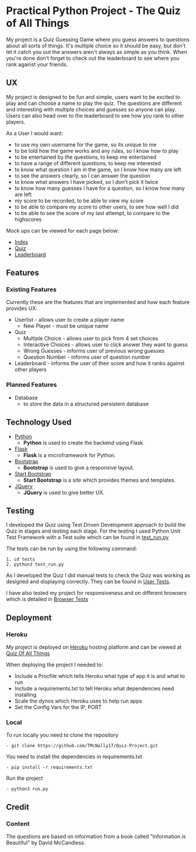 # Practical Python Project - The Quiz of All Things 

My project is a Quiz Guessing Game where you guess answers to questions about
all sorts of things. It's multiple choice so it should be easy, but don't let it
catch you out the answers aren't always as simple as you think. When you're done
don't forget to check out the leaderboard to see where you rank against your 
friends.

## UX

My project is designed to be fun and simple, users want to be excited to play and
can choose a name to play the quiz. The questions are different and interesting
with multiple choices and guesses so anyone can play. Users can also head over to
the leaderboard to see how you rank to other players.

As a User I would want:
- to use my own username for the game, so its unique to me
- to be told how the game works and any rules, so I know how to play
- to be entertained by the questions, to keep me entertained
- to have a range of different questions, to keep me interested
- to know what question I am in the game, so I know how many are left
- to see the answers clearly, so I can answer the question
- to know what answers I have picked, so I don't pick it twice
- to know how many guesses I have for a question, so I know how many are left
- my score to be recorded, to be able to view my score
- to be able to compare my score to other users, to see how well I did
- to be able to see the score of my last attempt, to compare to the highscores


Mock ups can be viewed for each page below:
- [Index](/mock-ups/Index.jpg)
- [Quiz](/mock-ups/Quiz.jpg/)
- [Leaderboard](/mock-ups/Leaderboard.jpg/)

## Features

### Existing Features

Currently these are the features that are implemented and how each feature 
provides UX:

- Userlist - allows user to create a player name
    - New Player - must be unique name    
- Quiz 
    - Multiple Choice - allows user to pick from 4 set choices 
    - Interactive Choices - allows user to click answer they want to guess
    - Wrong Guesses - informs user of previous wrong guesses
    - Question Number - informs user of question number
- Leaderboard - informs the user of their score and how it ranks against other players

### Planned Features

- Database
    - to store the data in a structured persistent database

## Technology Used

- [Python](https://www.python.org/)
    - **Python** is used to create the backend using Flask.
- [Flask](http://flask.pocoo.org/)
    - **Flask** is a microframework for Python.
- [Bootstrap](http://getbootstrap.com/)
    - **Bootstrap** is used to give a responsive layout.
- [Start Bootstrap](https://startbootstrap.com/)
    - **Start Bootstrap** is a site which provides themes and templates.
- [JQuery](https://jquery.com)
    - **JQuery** is used to give better UX.

## Testing

I developed the Quiz using Test Driven Development approach to build the Quiz 
in stages and testing each stage. For the testing I used Python Unit Test Framework
with a Test suite which can be found in [test_run.py](/tests/test_run.py/)

The tests can be run by using the following command:

    1. cd tests
    2. python3 test_run.py

As I developed the Quiz I did manual tests to check the Quiz was working as
designed and displaying correctly. They can be found in [User Tests](/tests/user_tests.md/).

I have also tested my project for responsiveness and on different browsers which
is detailed in [Browser Tests](/tests/browser_tests.pdf/)

## Deployment

### Heroku 

My project is deployed on [Heroku](https://www.heroku.com/) hosting platform and
can be viewed at [Quiz Of All Things](https://quiz-project-pp.herokuapp.com/)

When deploying the project I needed to:

- Include a Procfile which tells Heroku what type of app it is and what to run
- Include a requirements.txt to tell Heroku what dependencies need installing
- Scale the dynos which Heroku uses to help run apps
- Set the Config Vars for the IP, PORT

### Local

To run locally you need to clone the repository

    - git clone https://github.com/TMcNally17/Quiz-Project.git

You need to install the dependencies in requirements.txt 

    - pip install -r requirements.txt

Run the project

    - python3 run.py

## Credit

### Content

The questions are based on information from a book called "Information is Beautiful" by David McCandless. 